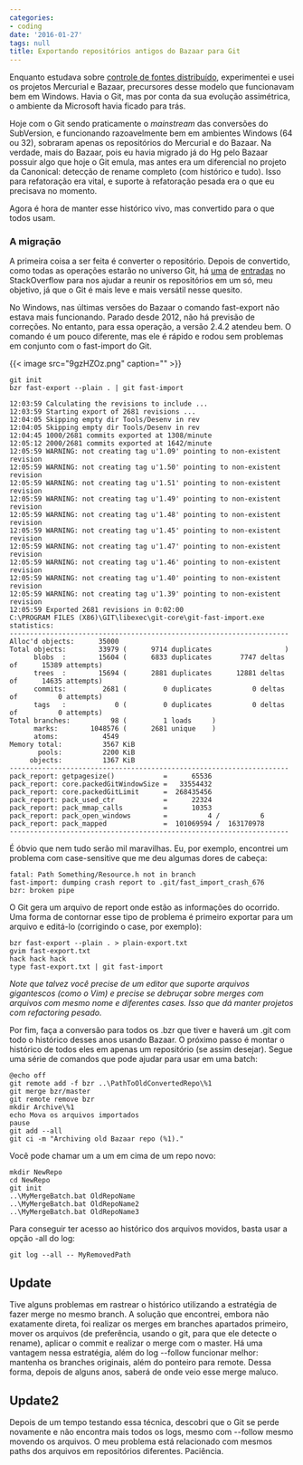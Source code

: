 ```yaml
---
categories:
- coding
date: '2016-01-27'
tags: null
title: Exportando repositórios antigos do Bazaar para Git
---
```


Enquanto estudava sobre [controle de fontes distribuído](https://en.wikipedia.org/wiki/Distributed_version_control), experimentei e usei os projetos Mercurial e Bazaar, precursores desse modelo que funcionavam bem em Windows. Havia o Git, mas por conta da sua evolução assimétrica, o ambiente da Microsoft havia ficado para trás.

Hoje com o Git sendo praticamente o _mainstream_ das conversões do SubVersion, e funcionando razoavelmente bem em ambientes Windows (64 ou 32), sobraram apenas os repositórios do Mercurial e do Bazaar. Na verdade, mais do Bazaar, pois eu havia migrado já do Hg pelo Bazaar possuir algo que hoje o Git emula, mas antes era um diferencial no projeto da Canonical: detecção de rename completo (com histórico e tudo). Isso para refatoração era vital, e suporte à refatoração pesada era o que eu precisava no momento.

Agora é hora de manter esse histórico vivo, mas convertido para o que todos usam.

### A migração

A primeira coisa a ser feita é converter o repositório. Depois de convertido, como todas as operações estarão no universo Git, há [uma](http://stackoverflow.com/questions/1425892/how-do-you-merge-two-git-repositories) de [entradas](http://stackoverflow.com/questions/13040958/merge-two-git-repositories-without-breaking-file-history) no StackOverflow para nos ajudar a reunir os repositórios em um só, meu objetivo, já que o Git é mais leve e mais versátil nesse quesito.

No Windows, nas últimas versões do Bazaar o comando fast-export não estava mais funcionando. Parado desde 2012, não há previsão de correções. No entanto, para essa operação, a versão 2.4.2 atendeu bem. O comando é um pouco diferente, mas ele é rápido e rodou sem problemas em conjunto com o fast-import do Git.

{{< image src="9gzHZOz.png" caption="" >}}

```
git init
bzr fast-export --plain . | git fast-import

12:03:59 Calculating the revisions to include ...
12:03:59 Starting export of 2681 revisions ...
12:04:05 Skipping empty dir Tools/Desenv in rev 
12:04:05 Skipping empty dir Tools/Desenv in rev
12:04:45 1000/2681 commits exported at 1308/minute
12:05:12 2000/2681 commits exported at 1642/minute
12:05:59 WARNING: not creating tag u'1.09' pointing to non-existent revision 
12:05:59 WARNING: not creating tag u'1.50' pointing to non-existent revision 
12:05:59 WARNING: not creating tag u'1.51' pointing to non-existent revision 
12:05:59 WARNING: not creating tag u'1.49' pointing to non-existent revision 
12:05:59 WARNING: not creating tag u'1.48' pointing to non-existent revision 
12:05:59 WARNING: not creating tag u'1.45' pointing to non-existent revision 
12:05:59 WARNING: not creating tag u'1.47' pointing to non-existent revision 
12:05:59 WARNING: not creating tag u'1.46' pointing to non-existent revision 
12:05:59 WARNING: not creating tag u'1.40' pointing to non-existent revision 
12:05:59 WARNING: not creating tag u'1.39' pointing to non-existent revision 
12:05:59 Exported 2681 revisions in 0:02:00
C:\PROGRAM FILES (X86)\GIT\libexec\git-core\git-fast-import.exe statistics:
---------------------------------------------------------------------
Alloc'd objects:      35000
Total objects:        33979 (      9714 duplicates                  )
      blobs  :        15604 (      6833 duplicates       7747 deltas of      15389 attempts)
      trees  :        15694 (      2881 duplicates      12881 deltas of      14635 attempts)
      commits:         2681 (         0 duplicates          0 deltas of          0 attempts)
      tags   :            0 (         0 duplicates          0 deltas of          0 attempts)
Total branches:          98 (         1 loads     )
      marks:        1048576 (      2681 unique    )
      atoms:           4549
Memory total:          3567 KiB
       pools:          2200 KiB
     objects:          1367 KiB
---------------------------------------------------------------------
pack_report: getpagesize()            =      65536
pack_report: core.packedGitWindowSize =   33554432
pack_report: core.packedGitLimit      =  268435456
pack_report: pack_used_ctr            =      22324
pack_report: pack_mmap_calls          =      10353
pack_report: pack_open_windows        =          4 /          6
pack_report: pack_mapped              =  101069594 /  163170978
---------------------------------------------------------------------
```

É óbvio que nem tudo serão mil maravilhas. Eu, por exemplo, encontrei um problema com case-sensitive que me deu algumas dores de cabeça:

```
fatal: Path Something/Resource.h not in branch
fast-import: dumping crash report to .git/fast_import_crash_676
bzr: broken pipe
```

O Git gera um arquivo de report onde estão as informações do ocorrido. Uma forma de contornar esse tipo de problema é primeiro exportar para um arquivo e editá-lo (corrigindo o case, por exemplo):

```
bzr fast-export --plain . > plain-export.txt
gvim fast-export.txt
hack hack hack
type fast-export.txt | git fast-import
```

_Note que talvez você precise de um editor que suporte arquivos gigantescos (como o Vim) e precise se debruçar sobre merges com arquivos com mesmo nome e diferentes cases. Isso que dá manter projetos com refactoring pesado._

Por fim, faça a conversão para todos os .bzr que tiver e haverá um .git com todo o histórico desses anos usando Bazaar. O próximo passo é montar o histórico de todos eles em apenas um repositório (se assim desejar). Segue uma série de comandos que pode ajudar para usar em uma batch:

```
@echo off
git remote add -f bzr ..\PathToOldConvertedRepo\%1
git merge bzr/master
git remote remove bzr
mkdir Archive\%1
echo Mova os arquivos importados
pause
git add --all
git ci -m "Archiving old Bazaar repo (%1)."
```

Você pode chamar um a um em cima de um repo novo:

```
mkdir NewRepo
cd NewRepo
git init
..\MyMergeBatch.bat OldRepoName
..\MyMergeBatch.bat OldRepoName2
..\MyMergeBatch.bat OldRepoName3
```

Para conseguir ter acesso ao histórico dos arquivos movidos, basta usar a opção -all do log:

```
git log --all -- MyRemovedPath
```

## Update

Tive alguns problemas em rastrear o histórico utilizando a estratégia de fazer merge no mesmo branch. A solução que encontrei, embora não exatamente direta, foi realizar os merges em branches apartados primeiro, mover os arquivos (de preferência, usando o git, para que ele detecte o rename), aplicar o commit e realizar o merge com o master. Há uma vantagem nessa estratégia, além do log --follow funcionar melhor: mantenha os branches originais, além do ponteiro para remote. Dessa forma, depois de alguns anos, saberá de onde veio esse merge maluco.

## Update2

Depois de um tempo testando essa técnica, descobri que o Git se perde novamente e não encontra mais todos os logs, mesmo com --follow  mesmo movendo os arquivos. O meu problema está relacionado com mesmos paths dos arquivos em repositórios diferentes. Paciência.